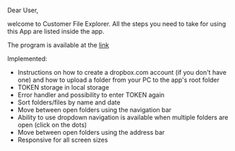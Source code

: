 Dear User,

welcome to Customer File Explorer. All the steps you need to take for using this App are listed inside the app.

The program is available at the [link](https://sergik94.github.io/dropbox/)

Implemented:
  - Instructions on how to create a dropbox.com account (if you don't have one) and how to upload a folder from your PC to the app's root folder
  - TOKEN storage in local storage
  - Error handler and possibility to enter TOKEN again
  - Sort folders/files by name and date
  - Move between open folders using the navigation bar
  - Ability to use dropdown navigation is available when multiple folders are open (click on the dots)
  - Move between open folders using the address bar
  - Responsive for all screen sizes
